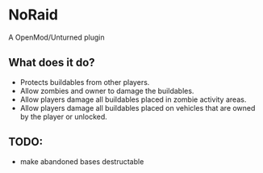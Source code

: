 # NoRaid
A OpenMod/Unturned plugin
## What does it do?
- Protects buildables from other players.
- Allow zombies and owner to damage the buildables.
- Allow players damage all buildables placed in zombie activity areas.
- Allow players damage all buildables placed on vehicles that are owned by the player or unlocked.

## TODO:
- make abandoned bases destructable

